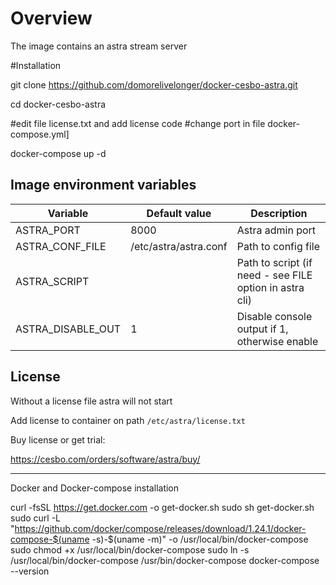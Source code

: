 # Overview

The image contains an astra stream server

#Installation

git clone https://github.com/domorelivelonger/docker-cesbo-astra.git

cd docker-cesbo-astra

#edit file license.txt and add license code
#change port in file docker-compose.yml]


docker-compose up -d

## Image environment variables

| Variable | Default value | Description |
| -------- | ------------- | ----------- |
| ASTRA_PORT | 8000 | Astra admin port | 
| ASTRA_CONF_FILE | /etc/astra/astra.conf | Path to config file | 
| ASTRA_SCRIPT | | Path to script (if need - see FILE option in astra cli) | 
| ASTRA_DISABLE_OUT | 1 | Disable console output if 1, otherwise enable | 

## License

Without a license file astra will not start

Add license to container on path `/etc/astra/license.txt`

Buy license or get trial:

https://cesbo.com/orders/software/astra/buy/

----
Docker and Docker-compose installation

curl -fsSL https://get.docker.com -o get-docker.sh
sudo sh get-docker.sh
sudo curl -L "https://github.com/docker/compose/releases/download/1.24.1/docker-compose-$(uname -s)-$(uname -m)" -o /usr/local/bin/docker-compose
sudo chmod +x /usr/local/bin/docker-compose
sudo ln -s /usr/local/bin/docker-compose /usr/bin/docker-compose
docker-compose --version
